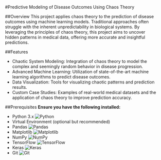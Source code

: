 #Predictive Modeling of Disease Outcomes Using Chaos Theory

##Overview
This project applies chaos theory to the prediction of disease outcomes using machine learning models. Traditional approaches often struggle with the inherent unpredictability in biological systems. By leveraging the principles of chaos theory, this project aims to uncover hidden patterns in medical data, offering more accurate and insightful predictions.

##Features
- Chaotic System Modeling: Integration of chaos theory to model the complex and seemingly random behavior in disease progression.
- Advanced Machine Learning: Utilization of state-of-the-art machine learning algorithms to predict disease outcomes.
- Data Visualization: Tools for visualizing chaotic patterns and prediction results.
- Custom Case Studies: Examples of real-world medical datasets and the application of chaos theory to improve prediction accuracy.

##Prerequisites
**Ensure you have the following installed:**
- Python 3.x ![Python](https://img.shields.io/badge/Python-3776AB?style=for-the-badge&logo=python&logoColor=white)
- Virtual Environment (optional but recommended)
- Pandas ![Pandas](https://img.shields.io/badge/Pandas-150458?style=for-the-badge&logo=pandas&logoColor=white)
- Matplotlib ![Matplotlib](https://img.shields.io/badge/Matplotlib-003B57?style=for-the-badge&logo=matplotlib&logoColor=white)
- NumPy ![NumPy](https://img.shields.io/badge/NumPy-013243?style=for-the-badge&logo=numpy&logoColor=white)
- TensorFlow ![TensorFlow](https://img.shields.io/badge/TensorFlow-FF6F20?style=for-the-badge&logo=tensorflow&logoColor=white)
- Keras ![Keras](https://img.shields.io/badge/Keras-D00000?style=for-the-badge&logo=keras&logoColor=white)
- Git ![Git](https://img.shields.io/badge/Git-F05032?style=for-the-badge&logo=git&logoColor=white)
